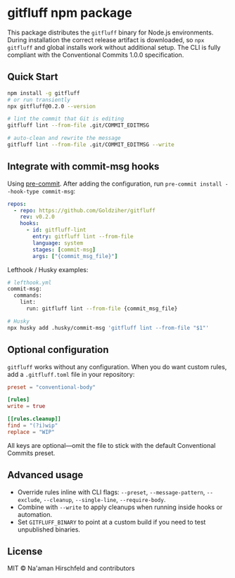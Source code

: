 # gitfluff npm package

This package distributes the `gitfluff` binary for Node.js environments. During installation the correct release artifact is downloaded, so `npx gitfluff` and global installs work without additional setup. The CLI is fully compliant with the Conventional Commits 1.0.0 specification.

## Quick Start

```bash
npm install -g gitfluff
# or run transiently
npx gitfluff@0.2.0 --version

# lint the commit that Git is editing
gitfluff lint --from-file .git/COMMIT_EDITMSG

# auto-clean and rewrite the message
gitfluff lint --from-file .git/COMMIT_EDITMSG --write
```

## Integrate with commit-msg hooks

Using [pre-commit](https://pre-commit.com). After adding the configuration, run `pre-commit install --hook-type commit-msg`:

```yaml
repos:
  - repo: https://github.com/Goldziher/gitfluff
    rev: v0.2.0
    hooks:
      - id: gitfluff-lint
        entry: gitfluff lint --from-file
        language: system
        stages: [commit-msg]
        args: ["{commit_msg_file}"]
```

Lefthook / Husky examples:

```bash
# lefthook.yml
commit-msg:
  commands:
    lint:
      run: gitfluff lint --from-file {commit_msg_file}

# Husky
npx husky add .husky/commit-msg 'gitfluff lint --from-file "$1"'
```

## Optional configuration

`gitfluff` works without any configuration. When you do want custom rules, add a `.gitfluff.toml` file in your repository:

```toml
preset = "conventional-body"

[rules]
write = true

[[rules.cleanup]]
find = "(?i)wip"
replace = "WIP"
```

All keys are optional—omit the file to stick with the default Conventional Commits preset.

## Advanced usage

- Override rules inline with CLI flags: `--preset`, `--message-pattern`, `--exclude`, `--cleanup`, `--single-line`, `--require-body`.
- Combine with `--write` to apply cleanups when running inside hooks or automation.
- Set `GITFLUFF_BINARY` to point at a custom build if you need to test unpublished binaries.

## License

MIT © Na'aman Hirschfeld and contributors
